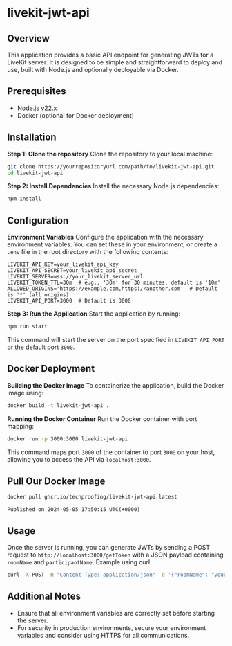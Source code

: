 
# livekit-jwt-api

## Overview
This application provides a basic API endpoint for generating JWTs for a LiveKit server. It is designed to be simple and straightforward to deploy and use, built with Node.js and optionally deployable via Docker.

## Prerequisites
- Node.js v22.x
- Docker (optional for Docker deployment)

## Installation

**Step 1: Clone the repository**
Clone the repository to your local machine:
```bash
git clone https://yourrepositoryurl.com/path/to/livekit-jwt-api.git
cd livekit-jwt-api
```

**Step 2: Install Dependencies**
Install the necessary Node.js dependencies:
```bash
npm install
```

## Configuration

**Environment Variables**
Configure the application with the necessary environment variables. You can set these in your environment, or create a `.env` file in the root directory with the following contents:

```plaintext
LIVEKIT_API_KEY=your_livekit_api_key
LIVEKIT_API_SECRET=your_livekit_api_secret
LIVEKIT_SERVER=wss://your_livekit_server_url
LIVEKIT_TOKEN_TTL=30m  # e.g., '30m' for 30 minutes, default is '10m'
ALLOWED_ORIGINS='https://example.com,https://another.com'  # Default is '*' (all origins)
LIVEKIT_API_PORT=3000  # Default is 3000
```

**Step 3: Run the Application**
Start the application by running:
```bash
npm run start
```
This command will start the server on the port specified in `LIVEKIT_API_PORT` or the default port `3000`.

## Docker Deployment

**Building the Docker Image**
To containerize the application, build the Docker image using:
```bash
docker build -t livekit-jwt-api .
```

**Running the Docker Container**
Run the Docker container with port mapping:
```bash
docker run -p 3000:3000 livekit-jwt-api
```
This command maps port `3000` of the container to port `3000` on your host, allowing you to access the API via `localhost:3000`.

## Pull Our Docker Image
```bash
docker pull ghcr.io/techproofing/livekit-jwt-api:latest
```
```plaintext
Published on 2024-05-05 17:50:15 UTC(+0000)
```
## Usage
Once the server is running, you can generate JWTs by sending a POST request to `http://localhost:3000/getToken` with a JSON payload containing `roomName` and `participantName`. Example using curl:
```bash
curl -X POST -H "Content-Type: application/json" -d '{"roomName": "yourRoomName", "participantName": "yourParticipantName"}' http://localhost:3000/getToken
```

## Additional Notes
- Ensure that all environment variables are correctly set before starting the server.
- For security in production environments, secure your environment variables and consider using HTTPS for all communications.

